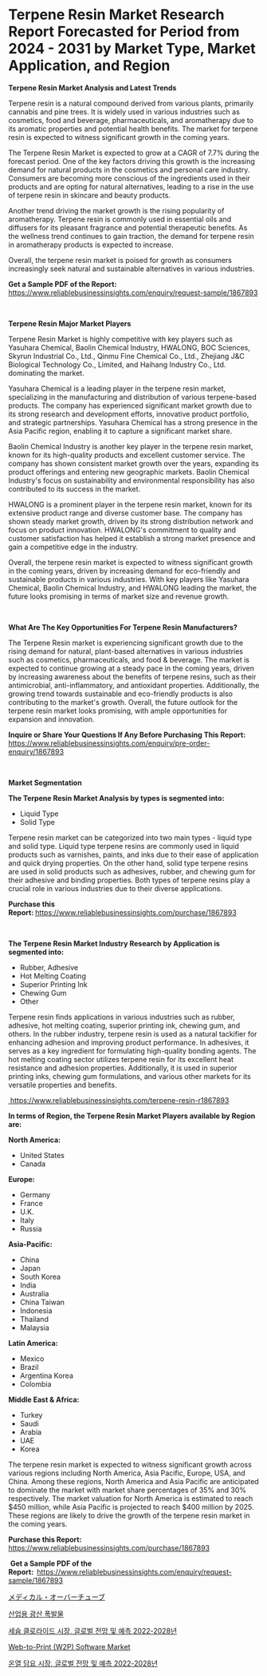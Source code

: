<p><h1>Terpene Resin Market Research Report Forecasted for Period from 2024 -  2031 by Market Type, Market Application, and Region</h1></p><p><strong>Terpene Resin Market Analysis and Latest Trends</strong></p>
<p><p>Terpene resin is a natural compound derived from various plants, primarily cannabis and pine trees. It is widely used in various industries such as cosmetics, food and beverage, pharmaceuticals, and aromatherapy due to its aromatic properties and potential health benefits. The market for terpene resin is expected to witness significant growth in the coming years.</p><p>The Terpene Resin Market is expected to grow at a CAGR of 7.7% during the forecast period. One of the key factors driving this growth is the increasing demand for natural products in the cosmetics and personal care industry. Consumers are becoming more conscious of the ingredients used in their products and are opting for natural alternatives, leading to a rise in the use of terpene resin in skincare and beauty products.</p><p>Another trend driving the market growth is the rising popularity of aromatherapy. Terpene resin is commonly used in essential oils and diffusers for its pleasant fragrance and potential therapeutic benefits. As the wellness trend continues to gain traction, the demand for terpene resin in aromatherapy products is expected to increase.</p><p>Overall, the terpene resin market is poised for growth as consumers increasingly seek natural and sustainable alternatives in various industries.</p></p>
<p><strong>Get a Sample PDF of the Report:&nbsp;</strong> <a href="https://www.reliablebusinessinsights.com/enquiry/request-sample/1867893">https://www.reliablebusinessinsights.com/enquiry/request-sample/1867893</a></p>
<p>&nbsp;</p>
<p><strong>Terpene Resin Major Market Players</strong></p>
<p><p>Terpene Resin Market is highly competitive with key players such as Yasuhara Chemical, Baolin Chemical Industry, HWALONG, BOC Sciences, Skyrun Industrial Co., Ltd., Qinmu Fine Chemical Co., Ltd., Zhejiang J&C Biological Technology Co., Limited, and Haihang Industry Co., Ltd. dominating the market.</p><p>Yasuhara Chemical is a leading player in the terpene resin market, specializing in the manufacturing and distribution of various terpene-based products. The company has experienced significant market growth due to its strong research and development efforts, innovative product portfolio, and strategic partnerships. Yasuhara Chemical has a strong presence in the Asia Pacific region, enabling it to capture a significant market share.</p><p>Baolin Chemical Industry is another key player in the terpene resin market, known for its high-quality products and excellent customer service. The company has shown consistent market growth over the years, expanding its product offerings and entering new geographic markets. Baolin Chemical Industry's focus on sustainability and environmental responsibility has also contributed to its success in the market.</p><p>HWALONG is a prominent player in the terpene resin market, known for its extensive product range and diverse customer base. The company has shown steady market growth, driven by its strong distribution network and focus on product innovation. HWALONG's commitment to quality and customer satisfaction has helped it establish a strong market presence and gain a competitive edge in the industry.</p><p>Overall, the terpene resin market is expected to witness significant growth in the coming years, driven by increasing demand for eco-friendly and sustainable products in various industries. With key players like Yasuhara Chemical, Baolin Chemical Industry, and HWALONG leading the market, the future looks promising in terms of market size and revenue growth.</p></p>
<p>&nbsp;</p>
<p><strong>What Are The Key Opportunities For Terpene Resin Manufacturers?</strong></p>
<p><p>The Terpene Resin market is experiencing significant growth due to the rising demand for natural, plant-based alternatives in various industries such as cosmetics, pharmaceuticals, and food & beverage. The market is expected to continue growing at a steady pace in the coming years, driven by increasing awareness about the benefits of terpene resins, such as their antimicrobial, anti-inflammatory, and antioxidant properties. Additionally, the growing trend towards sustainable and eco-friendly products is also contributing to the market's growth. Overall, the future outlook for the terpene resin market looks promising, with ample opportunities for expansion and innovation.</p></p>
<p><strong>Inquire or Share Your Questions If Any Before Purchasing This Report:</strong> <a href="https://www.reliablebusinessinsights.com/enquiry/pre-order-enquiry/1867893">https://www.reliablebusinessinsights.com/enquiry/pre-order-enquiry/1867893</a></p>
<p>&nbsp;</p>
<p><strong>Market Segmentation</strong></p>
<p><strong>The Terpene Resin Market Analysis by types is segmented into:</strong></p>
<p><ul><li>Liquid Type</li><li>Solid Type</li></ul></p>
<p><p>Terpene resin market can be categorized into two main types - liquid type and solid type. Liquid type terpene resins are commonly used in liquid products such as varnishes, paints, and inks due to their ease of application and quick drying properties. On the other hand, solid type terpene resins are used in solid products such as adhesives, rubber, and chewing gum for their adhesive and binding properties. Both types of terpene resins play a crucial role in various industries due to their diverse applications.</p></p>
<p><strong>Purchase this Report:&nbsp;</strong><a href="https://www.reliablebusinessinsights.com/purchase/1867893">https://www.reliablebusinessinsights.com/purchase/1867893</a></p>
<p>&nbsp;</p>
<p><strong>The Terpene Resin Market Industry Research by Application is segmented into:</strong></p>
<p><ul><li>Rubber, Adhesive</li><li>Hot Melting Coating</li><li>Superior Printing Ink</li><li>Chewing Gum</li><li>Other</li></ul></p>
<p><p>Terpene resin finds applications in various industries such as rubber, adhesive, hot melting coating, superior printing ink, chewing gum, and others. In the rubber industry, terpene resin is used as a natural tackifier for enhancing adhesion and improving product performance. In adhesives, it serves as a key ingredient for formulating high-quality bonding agents. The hot melting coating sector utilizes terpene resin for its excellent heat resistance and adhesion properties. Additionally, it is used in superior printing inks, chewing gum formulations, and various other markets for its versatile properties and benefits.</p></p>
<p><a href="https://www.reliablebusinessinsights.com/terpene-resin-r1867893">&nbsp;https://www.reliablebusinessinsights.com/terpene-resin-r1867893</a></p>
<p><strong>In terms of Region, the Terpene Resin Market Players available by Region are:</strong></p>
<p>
    <p> <strong> North America: </strong>
        <ul>
            <li>United States</li>
            <li>Canada</li>
        </ul>
        </p> 
    <p> <strong> Europe: </strong>
        <ul>
            <li>Germany</li>
            <li>France</li>
            <li>U.K.</li>
            <li>Italy</li>
            <li>Russia</li>
        </ul>
        </p> 
    <p> <strong> Asia-Pacific: </strong>
        <ul>
            <li>China</li>
            <li>Japan</li>
            <li>South Korea</li>
            <li>India</li>
            <li>Australia</li>
            <li>China Taiwan</li>
            <li>Indonesia</li>
            <li>Thailand</li>
            <li>Malaysia</li>
        </ul>
        </p> 
    <p> <strong> Latin America: </strong>
        <ul>
            <li>Mexico</li>
            <li>Brazil</li>
            <li>Argentina Korea</li>
            <li>Colombia</li>
        </ul>
        </p> 
    <p> <strong> Middle East & Africa: </strong>
        <ul>
            <li>Turkey</li>
            <li>Saudi</li>
            <li>Arabia</li>
            <li>UAE</li>
            <li>Korea</li>
        </ul>
    </p>
    </p>
<p><p>The terpene resin market is expected to witness significant growth across various regions including North America, Asia Pacific, Europe, USA, and China. Among these regions, North America and Asia Pacific are anticipated to dominate the market with market share percentages of 35% and 30% respectively. The market valuation for North America is estimated to reach $450 million, while Asia Pacific is projected to reach $400 million by 2025. These regions are likely to drive the growth of the terpene resin market in the coming years.</p></p>
<p><strong>Purchase this Report: </strong><a href="https://www.reliablebusinessinsights.com/purchase/1867893">https://www.reliablebusinessinsights.com/purchase/1867893</a></p>
<p>&nbsp;<strong>Get a Sample PDF of the Report:&nbsp;&nbsp;</strong><a href="https://www.reliablebusinessinsights.com/enquiry/request-sample/1867893">https://www.reliablebusinessinsights.com/enquiry/request-sample/1867893</a></p>
<p><strong></strong></p>
<p><p><a href="https://github.com/CarlieShields/Market-Research-Report-List-2/blob/main/6000071112329.md">メディカル・オーバーチューブ</a></p><p><a href="https://medium.com/@munchkin678568/%EC%82%B0%EC%97%85-%EA%B4%91%EC%82%B0-%ED%8F%AD%EB%B0%9C%EB%AC%BC-%EC%8B%9C%EC%9E%A5-%EC%8B%9C%EC%9E%A5-cagr-%EC%8B%9C%EC%9E%A5-%EB%8F%99%ED%96%A5-%EB%B0%8F-%EC%84%B1%EC%9E%A5-%EC%A0%84%EB%9E%B5%EC%97%90-%EB%8C%80%ED%95%9C-%ED%86%B5%EC%B0%B0%EB%A0%A5-47c4d20df026">산업용 광산 폭발물</a></p><p><a href="https://github.com/PhilToryphy7876567/Market-Research-Report-List-2/blob/main/4418744130415.md">세슘 클로라이드 시장, 글로벌 전망 및 예측 2022-2028년</a></p><p><a href="https://github.com/zolotuy145/Market-Research-Report-List-1/blob/main/web-to-print-w2p-software-market.md">Web-to-Print (W2P) Software Market</a></p><p><a href="https://github.com/solomonbode85/Market-Research-Report-List-2/blob/main/2567550130416.md">온열 담요 시장, 글로벌 전망 및 예측 2022-2028년</a></p></p>